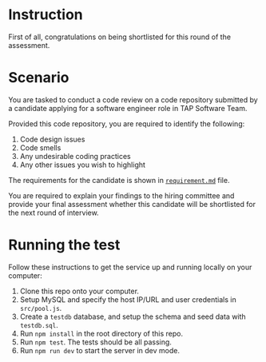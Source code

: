 # Instruction

First of all, congratulations on being shortlisted for this round of the assessment.


# Scenario
You are tasked to conduct a code review on a code repository submitted by a candidate applying for a software engineer role in TAP Software Team. 


Provided this code repository, you are required to identify the following:

1. Code design issues  
1. Code smells 
1. Any undesirable coding practices
1. Any other issues you wish to highlight

The requirements for the candidate is shown in [`requirement.md`](requirement.md) file.

You are required to explain your findings to the hiring committee and provide your final assessment whether this candidate will be shortlisted for the next round of interview.

# Running the test
Follow these instructions to get the service up and running locally on your computer:

1. Clone this repo onto your computer.
1. Setup MySQL and specify the host IP/URL and user credentials in `src/pool.js`.
1. Create a `testdb` database, and setup the schema and seed data with `testdb.sql`.
1. Run `npm install` in the root directory of this repo.
1. Run `npm test`. The tests should be all passing.
1. Run `npm run dev` to start the server in dev mode.
